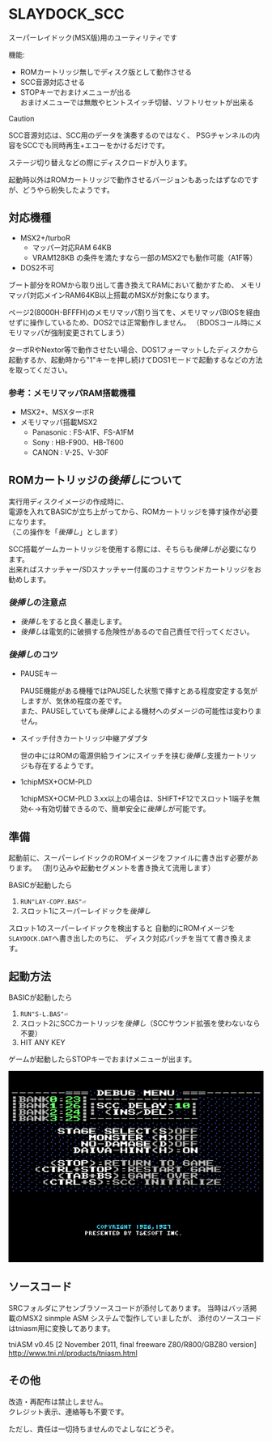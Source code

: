 # SLAYDOCK_SCC

スーパーレイドック(MSX版)用のユーティリティです

機能:
- ROMカートリッジ無しでディスク版として動作させる
- SCC音源対応させる
- STOPキーでおまけメニューが出る  
  おまけメニューでは無敵やヒントスイッチ切替、ソフトリセットが出来る

> [!CAUTION]  
> SCC音源対応は、SCC用のデータを演奏するのではなく、
> PSGチャンネルの内容をSCCでも同時再生+エコーをかけるだけです。

ステージ切り替えなどの際にディスクロードが入ります。

起動時以外はROMカートリッジで動作させるバージョンもあったはずなのですが、どうやら紛失したようです。

## 対応機種

- MSX2+/turboR
  - マッパー対応RAM 64KB
  - VRAM128KB
  の条件を満たすなら一部のMSX2でも動作可能（A1F等）
- DOS2不可

ブート部分をROMから取り出して書き換えてRAMにおいて動かすため、
メモリマッパ対応メインRAM64KB以上搭載のMSXが対象になります。

ページ2(8000H-BFFFH)のメモリマッパ割り当てを、メモリマッパBIOSを経由せずに操作しているため、DOS2では正常動作しません。
（BDOSコール時にメモリマッパが強制変更されてしまう）

ターボRやNextor等で動作させたい場合、DOS1フォーマットしたディスクから起動するか、起動時から"1"キーを押し続けてDOS1モードで起動するなどの方法を取ってください。

### 参考：メモリマッパRAM搭載機種
- MSX2+、MSXターボR
- メモリマッパ搭載MSX2
  - Panasonic : FS-A1F、FS-A1FM
  - Sony : HB-F900、HB-T600
  - CANON : V-25、V-30F

## ROMカートリッジの*後挿し*について

実行用ディスクイメージの作成時に、  
電源を入れてBASICが立ち上がってから、ROMカートリッジを挿す操作が必要になります。  
（この操作を「*後挿し*」とします）

SCC搭載ゲームカートリッジを使用する際には、そちらも*後挿し*が必要になります。  
出来ればスナッチャー/SDスナッチャー付属のコナミサウンドカートリッジをお勧めします。

### *後挿し*の注意点

- *後挿し*をすると良く暴走します。  
- *後挿し*は電気的に破損する危険性があるので自己責任で行ってください。

### *後挿し*のコツ

- PAUSEキー

  PAUSE機能がある機種ではPAUSEした状態で挿すとある程度安定する気がしますが、気休め程度の差です。  
  また、PAUSEしていても*後挿し*による機材へのダメージの可能性は変わりません。

- スイッチ付きカートリッジ中継アダプタ

  世の中にはROMの電源供給ラインにスイッチを挟む*後挿し*支援カートリッジも存在するようです。

- 1chipMSX+OCM-PLD

  1chipMSX+OCM-PLD 3.xx以上の場合は、SHIFT+F12でスロット1端子を無効←→有効切替できるので、簡単安全に*後挿し*が可能です。


## 準備

起動前に、スーパーレイドックのROMイメージをファイルに書き出す必要があります。
（割り込みや起動セグメントを書き換えて流用します）

BASICが起動したら
1. `RUN"LAY-COPY.BAS"⏎`
2. スロット1にスーパーレイドックを*後挿し*

スロット1のスーパーレイドックを検出すると
自動的にROMイメージを`SLAYDOCK.DAT`へ書き出したのちに、
ディスク対応パッチを当てて書き換えます。

## 起動方法

BASICが起動したら
1. `RUN"S-L.BAS"⏎`
2. スロット2にSCCカートリッジを*後挿し*（SCCサウンド拡張を使わないなら不要）
3. HIT ANY KEY

ゲームが起動したらSTOPキーでおまけメニューが出ます。

![](menu.png)

## ソースコード

SRCフォルダにアセンブラソースコードが添付してあります。
当時はバッ活掲載のMSX2 sinmple ASM システムで製作していましたが、
添付のソースコードはtniasm用に変換してあります。

tniASM v0.45 [2 November 2011, final freeware Z80/R800/GBZ80 version]  
http://www.tni.nl/products/tniasm.html

## その他

改造・再配布は禁止しません。  
クレジット表示、連絡等も不要です。  

ただし、責任は一切持ちませんのでよしなにどうぞ。
